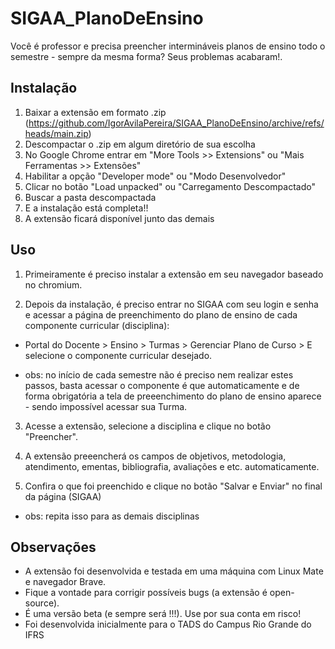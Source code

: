 # SIGAA_PlanoDeEnsino

Você é professor e precisa preencher intermináveis planos de ensino todo o semestre - sempre da mesma forma? Seus problemas acabaram!.


## Instalação

1) Baixar a extensão em formato .zip (https://github.com/IgorAvilaPereira/SIGAA_PlanoDeEnsino/archive/refs/heads/main.zip)
2) Descompactar o .zip em algum diretório de sua escolha
3) No Google Chrome entrar em "More Tools >> Extensions" ou "Mais Ferramentas >> Extensões"
4) Habilitar a opção "Developer mode" ou "Modo Desenvolvedor"
5) Clicar no botão "Load unpacked" ou "Carregamento Descompactado"
6) Buscar a pasta descompactada
7) E a instalação está completa!!
8) A extensão ficará disponível junto das demais

## Uso

1. Primeiramente é preciso instalar a extensão em seu navegador baseado no chromium.

2. Depois da instalação, é preciso entrar no SIGAA com seu login e senha e acessar a página de preenchimento do plano de ensino de cada componente curricular (disciplina): 

* Portal do Docente > Ensino > Turmas > Gerenciar Plano de Curso > E selecione o componente curricular desejado.

* obs: no início de cada semestre não é preciso nem realizar estes passos, basta acessar o componente é que automaticamente e de forma obrigatória a tela de preeenchimento do plano de ensino aparece - sendo impossível acessar sua Turma.

3. Acesse a extensão, selecione a disciplina e clique no botão "Preencher".

4. A extensão preeencherá os campos de objetivos, metodologia, atendimento, ementas, bibliografia, avaliações e etc. automaticamente.

5. Confira o que foi preenchido e clique no botão "Salvar e Enviar" no final da página (SIGAA)

* obs: repita isso para as demais disciplinas

## Observações

* A extensão foi desenvolvida e testada em uma máquina com Linux Mate e navegador Brave. 
* Fique a vontade para corrigir possíveis bugs (a extensão é open-source).
* É uma versão beta (e sempre será !!!). Use por sua conta em risco!
* Foi desenvolvida inicialmente para o TADS do Campus Rio Grande do IFRS
